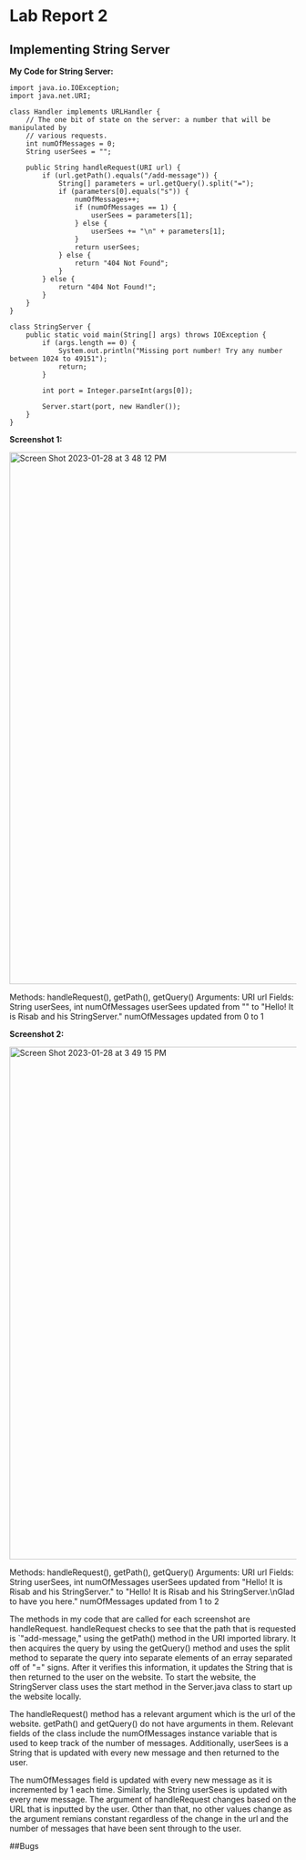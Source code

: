 # Lab Report 2
## Implementing String Server
**My Code for String Server:**

```
import java.io.IOException;
import java.net.URI;

class Handler implements URLHandler {
    // The one bit of state on the server: a number that will be manipulated by
    // various requests.
    int numOfMessages = 0;
    String userSees = "";

    public String handleRequest(URI url) {
        if (url.getPath().equals("/add-message")) {
            String[] parameters = url.getQuery().split("=");
            if (parameters[0].equals("s")) {
                numOfMessages++;
                if (numOfMessages == 1) {
                    userSees = parameters[1];
                } else {
                    userSees += "\n" + parameters[1];
                }
                return userSees;
            } else {
                return "404 Not Found";
            }
        } else {
            return "404 Not Found!";
        }
    }
}

class StringServer {
    public static void main(String[] args) throws IOException {
        if (args.length == 0) {
            System.out.println("Missing port number! Try any number between 1024 to 49151");
            return;
        }

        int port = Integer.parseInt(args[0]);

        Server.start(port, new Handler());
    }
}
```

**Screenshot 1:**

<img width="935" alt="Screen Shot 2023-01-28 at 3 48 12 PM" src="https://user-images.githubusercontent.com/52465268/215296315-839e439f-331f-4d5b-bf75-d8626a922b93.png">

Methods: handleRequest(), getPath(), getQuery()
Arguments: URI url
Fields: String userSees, int numOfMessages
userSees updated from "" to "Hello! It is Risab and his StringServer."
numOfMessages updated from 0 to 1

**Screenshot 2:**

<img width="901" alt="Screen Shot 2023-01-28 at 3 49 15 PM" src="https://user-images.githubusercontent.com/52465268/215296340-b593adb7-164c-4825-aaac-92fd6ecfdfc8.png">

Methods: handleRequest(), getPath(), getQuery()
Arguments: URI url
Fields: String userSees, int numOfMessages
userSees updated from "Hello! It is Risab and his StringServer." to "Hello! It is Risab and his StringServer.\nGlad to have you here."
numOfMessages updated from 1 to 2

The methods in my code that are called for each screenshot are handleRequest. handleRequest checks to see that the path that is requested is `"add-message," using the getPath() method in the URI imported library. It then acquires the query by using the getQuery() method and uses the split method to separate the query into separate elements of an erray separated off of "=" signs. After it verifies this information, it updates the String that is then returned to the user on the website. To start the website, the StringServer class uses the start method in the Server.java class to start up the website locally.

The handleRequest() method has a relevant argument which is the url of the website. getPath() and getQuery() do not have arguments in them. Relevant fields of the class include the numOfMessages instance variable that is used to keep track of the number of messages. Additionally, userSees is a String that is updated with every new message and then returned to the user.

The numOfMessages field is updated with every new message as it is incremented by 1 each time. Similarly, the String userSees is updated with every new message. The argument of handleRequest changes based on the URL that is inputted by the user. Other than that, no other values change as the argument remians constant regardless of the change in the url and the number of messages that have been sent through to the user.

##Bugs
